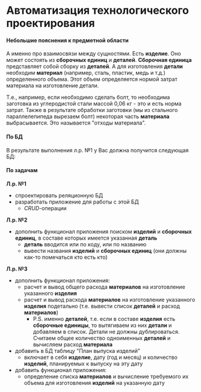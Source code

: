 # Автоматизация технологического проектирования

#### Небольшие пояснения к предметной области

А именно про взаимосвязи между сущностями. Есть **изделие**. Оно может состоять из **сборочных единиц** и **деталей**. **Сборочная единица** представляет собой сборку из **деталей**. А для изготовления **детали** необходим **материал** (например, сталь, пластик, медь и т.д.) определенного объема. Этот объем определяется нормой затрат материала на изготовление детали.

Т.е., например, если необходимо сделать болт, то необходима заготовка из углеродистой стали массой 0,06 кг - это и есть норма затрат. Также в результате обработки заготовки (мы из стального параллелепипеда вырезаем болт) некоторая часть **материала** выбрасывается. Это называется "отходы материала".

#### По БД

В результате выполнения л.р. №1 у Вас должна получится следующая БД:

#### По задачам

**Л.р. №1**
- спроектировать реляционную БД
- разработать приложение для работы с этой БД
	- *CRUD*-операции

**Л.р. №2**
- дополнить функционал приложения поиском **изделий** и **сборочных единиц**, в составе которых имеется указанная **деталь**
	- **деталь** вводится или по коду, или по названию
	- вывести названия **изделий** и **сборочных единиц** (они должны как-то помечаться кто есть кто)

**Л.р. №3**
- дополнить функционал приложения:
	- расчет и вывод общего расхода **материалов** на изготовление указанного **изделия**
	- расчет и вывод расхода **материалов** на изготовление указанного **изделия** подетально (т.е. вывести список **деталей** и расход **материалов**)
		- P.S. именно **деталей**, т.е. если в составе **изделия** есть **сборочные единицы**, то вытягиваем из них **детали** и добавляем в список. Детали не должны дублироваться. Считаем общее количество одноименных **деталей** и вычисляем расход **материала**
- добавить в БД таблицу "План выпуска изделий"
	- включает в себя **изделие**, дату (год и месяц) и количество **изделий**, планируемых к выпуску на эту дату
- добавить функционал приложения: 
	- определение списка **материалов** и вычисление требуемого их объема для изготовления **изделий** на указанную дату
